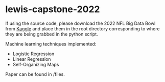 # lewis-capstone-2022

If using the source code, please download the 2022 NFL Big Data Bowl from [Kaggle](https://www.kaggle.com/competitions/nfl-big-data-bowl-2022/data) and place them in the root directory corresponding to where they are being grabbed in the python script.

Machine learning techniques implemented:
- Logistic Regression
- Linear Regression
- Self-Organizing Maps

Paper can be found in /files.